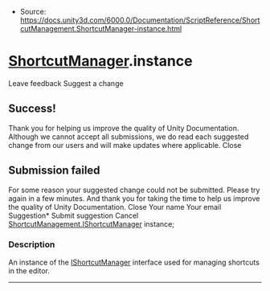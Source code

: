 * Source: https://docs.unity3d.com/6000.0/Documentation/ScriptReference/ShortcutManagement.ShortcutManager-instance.html

#  [ShortcutManager](https://docs.unity3d.com/6000.0/Documentation/ScriptReference/ShortcutManagement.ShortcutManager.html).instance
Leave feedback
Suggest a change
## Success!
Thank you for helping us improve the quality of Unity Documentation. Although we cannot accept all submissions, we do read each suggested change from our users and will make updates where applicable.
Close
## Submission failed
For some reason your suggested change could not be submitted. Please <a>try again</a> in a few minutes. And thank you for taking the time to help us improve the quality of Unity Documentation.
Close
Your name Your email Suggestion* Submit suggestion
Cancel
[ShortcutManagement.IShortcutManager](https://docs.unity3d.com/6000.0/Documentation/ScriptReference/ShortcutManagement.IShortcutManager.html) instance; 
### Description
An instance of the [IShortcutManager](https://docs.unity3d.com/6000.0/Documentation/ScriptReference/ShortcutManagement.IShortcutManager.html) interface used for managing shortcuts in the editor.
* * *
